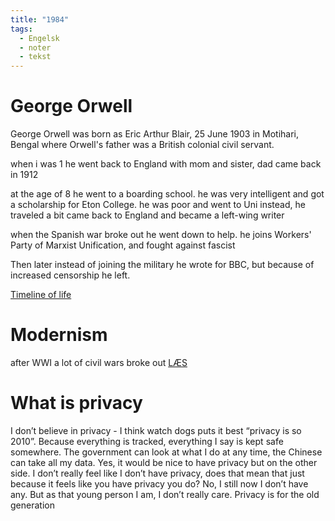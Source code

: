 ```yaml
---
title: "1984"
tags:
  - Engelsk
  - noter
  - tekst
---
```

# George Orwell
George Orwell was born as Eric Arthur Blair, 25 June 1903 in Motihari, Bengal where Orwell's father was a British colonial civil servant.

when i was 1 he went back to England with mom and sister, dad came back in 1912

at the age of 8 he went to a boarding school. he was very intelligent and got a scholarship for Eton College. he was poor and went to Uni instead, he traveled a bit came back to England and became a left-wing writer

when the Spanish war broke out he went down to help. he joins Workers' Party of Marxist Unification, and fought against fascist 

Then later instead of joining the military he wrote for BBC, but because of increased censorship he left.

[Timeline of life](https://www.tiki-toki.com/timeline/embed/1521172/1182563884/%20-%20Highslide-NoStyle)

# Modernism
after WWI a lot of civil wars broke out
[LÆS](https://1984.systime.dk/?id=193)
# What is privacy
I don’t believe in privacy - I think watch dogs puts it best “privacy is so 2010”. Because everything is tracked, everything I say is kept safe somewhere. The government can look at what I do at any time, the Chinese can take all my data. Yes, it would be nice to have privacy but on the other side. I don’t really feel like I don’t have privacy, does that mean that just because it feels like you have privacy you do? No, I still now I don’t have any. But as that young person I am, I don’t really care. Privacy is for the old generation
